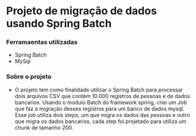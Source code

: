 # Projeto de migração de dados usando Spring Batch

### Ferramaentas utilizadas
  - Spring Batch
  - MySql

### Sobre o projeto
  - O projeto tem como finalidade utilizar o Spring Batch para processar dois arquivos CSV que contém 10.000 registros de pessoas e de dados bancarios. Usando o modulo Batch do framework spring, criei um Job
    que faz a migração desses registros para um banco de dados mysql. Esse job utiliza dois steps, um que migra os dados das pessoas e outro que migra os dados bancarios, cada step foi projetado para utiliza
    um chunk de tamanho 200.
    
